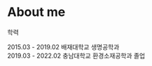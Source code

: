 ---
---

# About me

<i class="fas fa-graduation-cap"></i> 학력<br>

2015.03 - 2019.02 배재대학교 생명공학과 <br>
2019.03 - 2022.02 충남대학교 환경소재공학과 졸업<br>